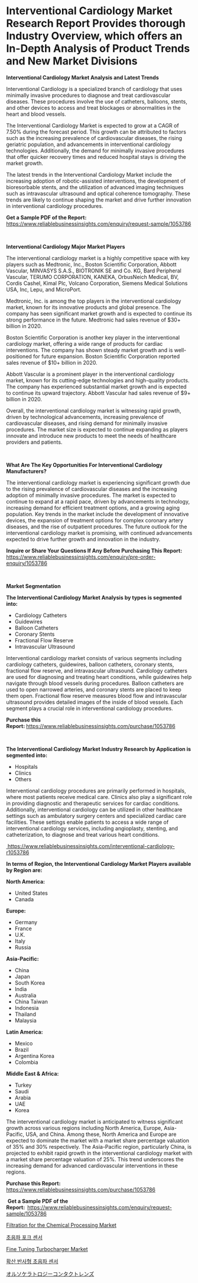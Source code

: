 <p><h1>Interventional Cardiology Market Research Report Provides thorough Industry Overview, which offers an In-Depth Analysis of Product Trends and New Market Divisions</h1></p><p><strong>Interventional Cardiology Market Analysis and Latest Trends</strong></p>
<p><p>Interventional Cardiology is a specialized branch of cardiology that uses minimally invasive procedures to diagnose and treat cardiovascular diseases. These procedures involve the use of catheters, balloons, stents, and other devices to access and treat blockages or abnormalities in the heart and blood vessels.</p><p>The Interventional Cardiology Market is expected to grow at a CAGR of 7.50% during the forecast period. This growth can be attributed to factors such as the increasing prevalence of cardiovascular diseases, the rising geriatric population, and advancements in interventional cardiology technologies. Additionally, the demand for minimally invasive procedures that offer quicker recovery times and reduced hospital stays is driving the market growth.</p><p>The latest trends in the Interventional Cardiology Market include the increasing adoption of robotic-assisted interventions, the development of bioresorbable stents, and the utilization of advanced imaging techniques such as intravascular ultrasound and optical coherence tomography. These trends are likely to continue shaping the market and drive further innovation in interventional cardiology procedures.</p></p>
<p><strong>Get a Sample PDF of the Report:&nbsp;</strong> <a href="https://www.reliablebusinessinsights.com/enquiry/request-sample/1053786">https://www.reliablebusinessinsights.com/enquiry/request-sample/1053786</a></p>
<p>&nbsp;</p>
<p><strong>Interventional Cardiology Major Market Players</strong></p>
<p><p>The interventional cardiology market is a highly competitive space with key players such as Medtronic, Inc., Boston Scientific Corporation, Abbott Vascular, MINVASYS S.A.S., BIOTRONIK SE and Co. KG, Bard Peripheral Vascular, TERUMO CORPORATION, KANEKA, OrbusNeich Medical, BV, Cordis Cashel, Kimal Plc, Volcano Corporation, Siemens Medical Solutions USA, Inc, Lepu, and MicroPort.</p><p>Medtronic, Inc. is among the top players in the interventional cardiology market, known for its innovative products and global presence. The company has seen significant market growth and is expected to continue its strong performance in the future. Medtronic had sales revenue of $30+ billion in 2020.</p><p>Boston Scientific Corporation is another key player in the interventional cardiology market, offering a wide range of products for cardiac interventions. The company has shown steady market growth and is well-positioned for future expansion. Boston Scientific Corporation reported sales revenue of $10+ billion in 2020.</p><p>Abbott Vascular is a prominent player in the interventional cardiology market, known for its cutting-edge technologies and high-quality products. The company has experienced substantial market growth and is expected to continue its upward trajectory. Abbott Vascular had sales revenue of $9+ billion in 2020.</p><p>Overall, the interventional cardiology market is witnessing rapid growth, driven by technological advancements, increasing prevalence of cardiovascular diseases, and rising demand for minimally invasive procedures. The market size is expected to continue expanding as players innovate and introduce new products to meet the needs of healthcare providers and patients.</p></p>
<p>&nbsp;</p>
<p><strong>What Are The Key Opportunities For Interventional Cardiology Manufacturers?</strong></p>
<p><p>The interventional cardiology market is experiencing significant growth due to the rising prevalence of cardiovascular diseases and the increasing adoption of minimally invasive procedures. The market is expected to continue to expand at a rapid pace, driven by advancements in technology, increasing demand for efficient treatment options, and a growing aging population. Key trends in the market include the development of innovative devices, the expansion of treatment options for complex coronary artery diseases, and the rise of outpatient procedures. The future outlook for the interventional cardiology market is promising, with continued advancements expected to drive further growth and innovation in the industry.</p></p>
<p><strong>Inquire or Share Your Questions If Any Before Purchasing This Report:</strong> <a href="https://www.reliablebusinessinsights.com/enquiry/pre-order-enquiry/1053786">https://www.reliablebusinessinsights.com/enquiry/pre-order-enquiry/1053786</a></p>
<p>&nbsp;</p>
<p><strong>Market Segmentation</strong></p>
<p><strong>The Interventional Cardiology Market Analysis by types is segmented into:</strong></p>
<p><ul><li>Cardiology Catheters</li><li>Guidewires</li><li>Balloon Catheters</li><li>Coronary Stents</li><li>Fractional Flow Reserve</li><li>Intravascular Ultrasound</li></ul></p>
<p><p>Interventional cardiology market consists of various segments including cardiology catheters, guidewires, balloon catheters, coronary stents, fractional flow reserve, and intravascular ultrasound. Cardiology catheters are used for diagnosing and treating heart conditions, while guidewires help navigate through blood vessels during procedures. Balloon catheters are used to open narrowed arteries, and coronary stents are placed to keep them open. Fractional flow reserve measures blood flow and intravascular ultrasound provides detailed images of the inside of blood vessels. Each segment plays a crucial role in interventional cardiology procedures.</p></p>
<p><strong>Purchase this Report:&nbsp;</strong><a href="https://www.reliablebusinessinsights.com/purchase/1053786">https://www.reliablebusinessinsights.com/purchase/1053786</a></p>
<p>&nbsp;</p>
<p><strong>The Interventional Cardiology Market Industry Research by Application is segmented into:</strong></p>
<p><ul><li>Hospitals</li><li>Clinics</li><li>Others</li></ul></p>
<p><p>Interventional cardiology procedures are primarily performed in hospitals, where most patients receive medical care. Clinics also play a significant role in providing diagnostic and therapeutic services for cardiac conditions. Additionally, interventional cardiology can be utilized in other healthcare settings such as ambulatory surgery centers and specialized cardiac care facilities. These settings enable patients to access a wide range of interventional cardiology services, including angioplasty, stenting, and catheterization, to diagnose and treat various heart conditions.</p></p>
<p><a href="https://www.reliablebusinessinsights.com/interventional-cardiology-r1053786">&nbsp;https://www.reliablebusinessinsights.com/interventional-cardiology-r1053786</a></p>
<p><strong>In terms of Region, the Interventional Cardiology Market Players available by Region are:</strong></p>
<p>
    <p> <strong> North America: </strong>
        <ul>
            <li>United States</li>
            <li>Canada</li>
        </ul>
        </p> 
    <p> <strong> Europe: </strong>
        <ul>
            <li>Germany</li>
            <li>France</li>
            <li>U.K.</li>
            <li>Italy</li>
            <li>Russia</li>
        </ul>
        </p> 
    <p> <strong> Asia-Pacific: </strong>
        <ul>
            <li>China</li>
            <li>Japan</li>
            <li>South Korea</li>
            <li>India</li>
            <li>Australia</li>
            <li>China Taiwan</li>
            <li>Indonesia</li>
            <li>Thailand</li>
            <li>Malaysia</li>
        </ul>
        </p> 
    <p> <strong> Latin America: </strong>
        <ul>
            <li>Mexico</li>
            <li>Brazil</li>
            <li>Argentina Korea</li>
            <li>Colombia</li>
        </ul>
        </p> 
    <p> <strong> Middle East & Africa: </strong>
        <ul>
            <li>Turkey</li>
            <li>Saudi</li>
            <li>Arabia</li>
            <li>UAE</li>
            <li>Korea</li>
        </ul>
    </p>
    </p>
<p><p>The interventional cardiology market is anticipated to witness significant growth across various regions including North America, Europe, Asia-Pacific, USA, and China. Among these, North America and Europe are expected to dominate the market with a market share percentage valuation of 35% and 30% respectively. The Asia-Pacific region, particularly China, is projected to exhibit rapid growth in the interventional cardiology market with a market share percentage valuation of 25%. This trend underscores the increasing demand for advanced cardiovascular interventions in these regions.</p></p>
<p><strong>Purchase this Report: </strong><a href="https://www.reliablebusinessinsights.com/purchase/1053786">https://www.reliablebusinessinsights.com/purchase/1053786</a></p>
<p>&nbsp;<strong>Get a Sample PDF of the Report:&nbsp;&nbsp;</strong><a href="https://www.reliablebusinessinsights.com/enquiry/request-sample/1053786">https://www.reliablebusinessinsights.com/enquiry/request-sample/1053786</a></p>
<p><strong></strong></p>
<p><p><a href="https://github.com/zkngisync/Market-Research-Report-List-1/blob/main/filtration-for-the-chemical-processing-market.md">Filtration for the Chemical Processing Market</a></p><p><a href="https://github.com/vsr06p4p49/Market-Research-Report-List-2/blob/main/6068497179956.md">초음파 포크 센서</a></p><p><a href="https://github.com/brendafegmorris532/Market-Research-Report-List-1/blob/main/fine-tuning-turbocharger-market.md">Fine Tuning Turbocharger Market</a></p><p><a href="https://github.com/oajzkywllm460/Market-Research-Report-List-2/blob/main/9845894179955.md">확산 반사형 초음파 센서</a></p><p><a href="https://github.com/LeoraEber/Market-Research-Report-List-1/blob/main/7501682166782.md">オルソケラトロジーコンタクトレンズ</a></p></p>